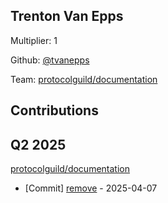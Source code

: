 
## Trenton Van Epps
Multiplier: 1

Github: [@tvanepps](https://github.com/tvanepps)

Team: [protocolguild/documentation](https://github.com/protocolguild/documentation)

## Contributions

## Q2 2025

[protocolguild/documentation](https://github.com/protocolguild/documentation)
* [Commit] [remove](https://github.com/protocolguild/documentation/commit/189b910ef6c822e6f18006f69d63e983c421da8f) - 2025-04-07
